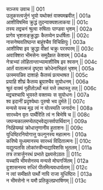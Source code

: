 सञ्जय उवाच ||	001    
उलूकस्त्वर्जुनं भूयो यथोक्तं वाक्यमब्रवीत् |	001a  
आशीविषमिव क्रुद्धं तुदन्वाक्यशलाकया ||	001c  
तस्य तद्वचनं श्रुत्वा रुषिताः पाण्डवा भृशम् |	002a  
प्रागेव भृशसङ्क्रुद्धाः कैतव्येन प्रधर्षिताः ||	002c  
नासनेष्ववतिष्ठन्त बाहूंश्चैव विचिक्षिपुः |	003a  
आशीविषा इव क्रुद्धा वीक्षां चक्रुः परस्परम् ||	003c  
अवाक्शिरा भीमसेनः समुदैक्षत केशवम् |	004a  
नेत्राभ्यां लोहितान्ताभ्यामाशीविष इव श्वसन् ||	004c  
आर्तं वातात्मजं दृष्ट्वा क्रोधेनाभिहतं भृशम् |	005a  
उत्स्मयन्निव दाशार्हः कैतव्यं प्रत्यभाषत ||	005c  
प्रयाहि शीघ्रं कैतव्य ब्रूयाश्चैव सुयोधनम् |	006a  
श्रुतं वाक्यं गृहीतोऽर्थो मतं यत्ते तथास्तु तत् ||	006c  
मद्वचश्चापि भूयस्ते वक्तव्यः स सुयोधनः |	007a  
श्व इदानीं प्रदृश्येथाः पुरुषो भव दुर्मते ||	007c  
मन्यसे यच्च मूढ त्वं न योत्स्यति जनार्दनः |	008a  
सारथ्येन वृतः पार्थैरिति त्वं न बिभेषि च ||	008c  
जघन्यकालमप्येतद्भवेद्यत्सर्वपार्थिवान् |	009a  
निर्दहेयमहं क्रोधात्तृणानीव हुताशनः ||	009c  
युधिष्ठिरनियोगात्तु फल्गुनस्य महात्मनः |	010a  
करिष्ये युध्यमानस्य सारथ्यं विदितात्मनः ||	010c  
यद्युत्पतसि लोकांस्त्रीन्यद्याविशसि भूतलम् |	011a  
तत्र तत्रार्जुनरथं प्रभाते द्रक्ष्यसेऽग्रतः ||	011c  
यच्चापि भीमसेनस्य मन्यसे मोघगर्जितम् | 	012a  
दुःशासनस्य रुधिरं पीतमित्यवधार्यताम् ||	012c  
न त्वां समीक्षते पार्थो नापि राजा युधिष्ठिरः |	013a  
न भीमसेनो न यमौ प्रतिकूलप्रभाषिणम् ||	013c  
